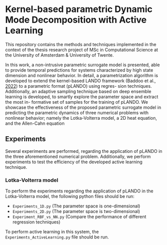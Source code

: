 # Kernel-based parametric Dynamic Mode Decomposition with Active Learning 

This repository contains the methods and techniques implemented in the context of the thesis
research project of MSc in Computational Science at the University of Amsterdam & University of Twente.





In this work, a non-intrusive parametric surrogate model is presented, able to provide
temporal predictions for systems characterized by high state dimension and nonlinear
behavior. In detail, a parametrization algorithm is developed to extend the kernel-based
LANDO framework (Baddoo et al., [2022](https://royalsocietypublishing.org/doi/full/10.1098/rspa.2021.0830)) to a parametric format (pLANDO) using regres-
sion techniques. Additionally, an adaptive sampling technique based on deep ensemble
learning is developed, to smartly explore the parameter space and extract the most in-
formative set of samples for the training of pLANDO. We showcase the effectiveness
of the proposed parametric surrogate model in predicting the parametric dynamics of
three numerical problems with nonlinear behavior; namely the Lotka-Volterra model, a
2D heat equation, and the Allen-Cahn equation


## Experiments

Several experiments are performed, regarding the application of pLANDO in the three aforementioned numerical problem. 
Additionally, we perform experiments to test the efficiency of the developed active learning technique. 

### Lotka-Volterra model
To perform the experiments regarding the application of pLANDO in the Lotka-Volterra model, the following python files should be run:

* `Experiments_1D.py` (The parameter space is one-dimensional)
* `Experiments_2D.py` (The parameter space is two-dimensional)
* `Experiment_RBF_vs_NN.py` (Compare the performance of different regression techniques)

To perform active learning in this system, the `Experiments_ActiveLearning.py` file should be run.
